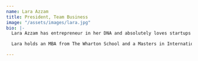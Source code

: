 ```yaml
---
name: Lara Azzam
title: President, Team Business
image: "/assets/images/lara.jpg"
bio: |-
  Lara Azzam has entrepreneur in her DNA and absolutely loves startups and being part of a start-up ecosystem! Her 25+ year career consists of building ‘firsts’ for companies ranging from non-profits, small and large manufacturing companies, technology companies and universities. The companies ranged from start-ups, including her own, to established multi-billion-dollar businesses. Lara founded Team Business in 2002 which offers experiential learning programs teaching business, leadership and team dynamics.

  Lara holds an MBA from The Wharton School and a Masters in International Studies from The Lauder Institute.

---
```

